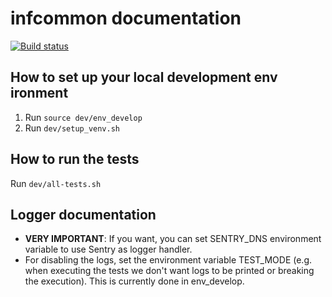 # infcommon documentation

[![Build status](https://api.travis-ci.com/aleasoluciones/infcommon.svg?branch=master)](https://travis-ci.com/aleasoluciones/infcommon)

## How to set up your local development env ironment

1. Run `source dev/env_develop`
2. Run `dev/setup_venv.sh`

## How to run the tests
Run `dev/all-tests.sh`

## Logger documentation
* **VERY IMPORTANT**: If you want, you can set SENTRY_DNS environment variable to use Sentry as logger handler.
* For disabling the logs, set the environment variable TEST_MODE (e.g. when executing the tests we don't want logs to be printed or breaking the execution). This is currently done in env_develop.
